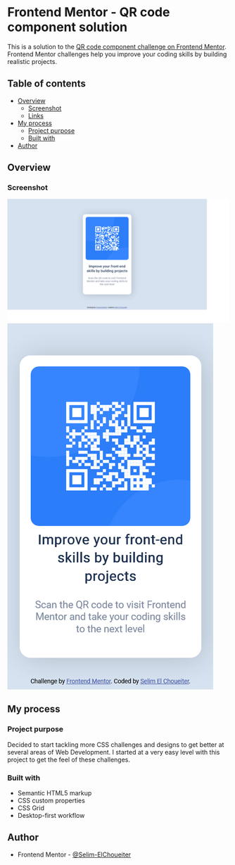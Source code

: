 # Frontend Mentor - QR code component solution

This is a solution to the [QR code component challenge on Frontend Mentor](https://www.frontendmentor.io/challenges/qr-code-component-iux_sIO_H). Frontend Mentor challenges help you improve your coding skills by building realistic projects.

## Table of contents

- [Overview](#overview)
  - [Screenshot](#screenshot)
  - [Links](#links)
- [My process](#my-process)
  - [Project purpose](#project-purpose)
  - [Built with](#built-with)
- [Author](#author)

## Overview

### Screenshot

![Desktop Screenshot](https://github.com/Selim-ElChoueiter/Frontend-Mentor-QR-Code-Component/blob/main/screenshots/Frontend-Mentor-QR-code-component-1440x800.png)
![Mobile Screenshot](https://github.com/Selim-ElChoueiter/Frontend-Mentor-QR-Code-Component/blob/main/screenshots/Frontend-Mentor-QR-code-component-375x667.png)

## My process

### Project purpose

Decided to start tackling more CSS challenges and designs to get better at several areas of Web Development. I started at a very easy level with this project to get the feel of these challenges.

### Built with

- Semantic HTML5 markup
- CSS custom properties
- CSS Grid
- Desktop-first workflow

## Author

- Frontend Mentor - [@Selim-ElChoueiter](https://www.frontendmentor.io/profile/Selim-ElChoueiter)
